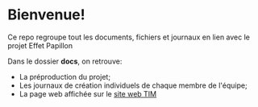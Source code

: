 # Bienvenue!
Ce repo regroupe tout les documents, fichiers et journaux en lien avec le projet Effet Papillon

Dans le dossier **docs**, on retrouve:
* La préproduction du projet;
* Les journaux de création individuels de chaque membre de l'équipe;
* La page web affichée sur le [site web TIM](https://tim-montmorency.com/2024/)
